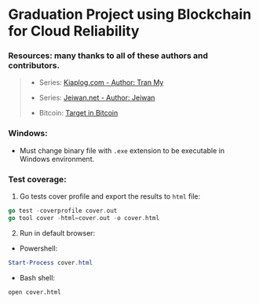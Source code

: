 # Graduation Project using Blockchain for Cloud Reliability

### Resources: many thanks to all of these authors and contributors.

> - Series: [Kiaplog.com - Author: Tran My](https://kipalog.com/posts/Xay-dung-blockchain-don-gian-voi-golang--P1---Cau-truc-co-ban)
>
> - Series: [Jeiwan.net - Author: Jeiwan](https://jeiwan.net/posts/building-blockchain-in-go-part-1/)
> - Bitcoin: [Target in Bitcoin](https://learnmeabitcoin.com/technical/target)

### Windows:

- Must change binary file with `.exe` extension to be executable in Windows environment.

### Test coverage:

1. Go tests cover profile and export the results to `html` file:

```go
go test -coverprofile cover.out
go tool cover -html=cover.out -o cover.html
```

2. Run in default browser:

- Powershell:

```powershell
Start-Process cover.html
```

- Bash shell:

```bash
open cover.html
```
